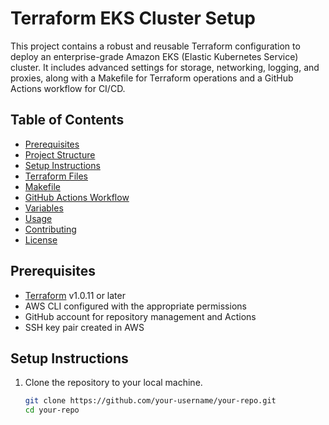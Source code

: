 # Terraform EKS Cluster Setup

This project contains a robust and reusable Terraform configuration to deploy an enterprise-grade Amazon EKS (Elastic Kubernetes Service) cluster. It includes advanced settings for storage, networking, logging, and proxies, along with a Makefile for Terraform operations and a GitHub Actions workflow for CI/CD.

## Table of Contents
- [Prerequisites](#prerequisites)
- [Project Structure](#project-structure)
- [Setup Instructions](#setup-instructions)
- [Terraform Files](#terraform-files)
- [Makefile](#makefile)
- [GitHub Actions Workflow](#github-actions-workflow)
- [Variables](#variables)
- [Usage](#usage)
- [Contributing](#contributing)
- [License](#license)

## Prerequisites
- [Terraform](https://www.terraform.io/downloads.html) v1.0.11 or later
- AWS CLI configured with the appropriate permissions
- GitHub account for repository management and Actions
- SSH key pair created in AWS

## Setup Instructions
1. Clone the repository to your local machine.
   ```sh
   git clone https://github.com/your-username/your-repo.git
   cd your-repo

